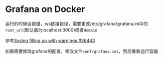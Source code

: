 # Grafana on Docker
运行的时候会报错，ws链接错误，需要更改/etc/grafana/grafana.ini中的`root_url`(默认值为localhost:3000)或者`domain`

参考[Syslog filling up with warnings #36443](https://github.com/grafana/grafana/issues/36443)

如果需要修改grafana的配置，修改文件`conf/grafana.ini`，然后重新运行容器